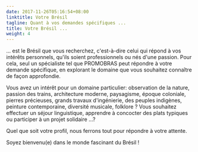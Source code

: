 ```yaml
---
date: 2017-11-26T05:16:54+08:00
linktitle: Votre Brésil
tagline: Quant à vos demandes spécifiques ...
title: Votre Brésil ...
weight: 4
---
```


… est le Brésil que vous recherchez, c'est-à-dire celui qui répond à vos intérêts personnels, qu'ils soient professionnels ou nés d'une passion. Pour cela, seul un spécialiste tel que PROMOBRAS peut répondre à votre demande spécifique, en explorant le domaine que vous souhaitez connaître de façon approfondie.

Vous avez un intérêt pour un domaine particulier: observation de la nature, passion des trains, architecture moderne, paysagisme, époque coloniale, pierres précieuses, grands travaux d'ingénierie, des peuples indigènes, peinture contemporaine, diversité musicale, folklore ?
Vous souhaitez effectuer un séjour linguistique, apprendre à concocter des plats typiques ou participer à un projet solidaire …?

Quel que soit votre profil, nous ferrons tout pour répondre à votre attente.

Soyez bienvenu(e) dans le monde fascinant du Brésil !
